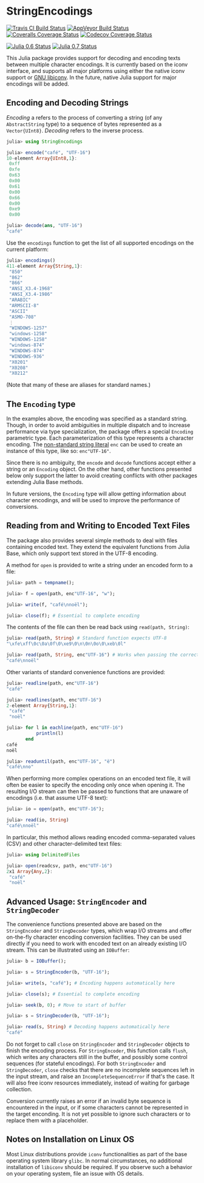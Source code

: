 # StringEncodings

[![Travis CI Build Status](https://travis-ci.org/JuliaStrings/StringEncodings.jl.svg?branch=master)](https://travis-ci.org/JuliaStrings/StringEncodings.jl)
[![AppVeyor Build Status](https://ci.appveyor.com/api/projects/status/3gslhfg91isldnvq?svg=true)](https://ci.appveyor.com/project/nalimilan/stringencodings-jl)
[![Coveralls Coverage Status](https://coveralls.io/repos/JuliaStrings/StringEncodings.jl/badge.svg?branch=master&service=github)](https://coveralls.io/github/JuliaStrings/StringEncodings.jl?branch=master)
[![Codecov Coverage Status](http://codecov.io/github/JuliaStrings/StringEncodings.jl/coverage.svg?branch=master)](http://codecov.io/github/JuliaStrings/StringEncodings.jl?branch=master)

[![Julia 0.6 Status](http://pkg.julialang.org/badges/StringEncodings_0.6.svg)](http://pkg.julialang.org/?pkg=StringEncodings&ver=0.6)
[![Julia 0.7 Status](http://pkg.julialang.org/badges/StringEncodings_0.7.svg)](http://pkg.julialang.org/?pkg=StringEncodings&ver=0.7)

This Julia package provides support for decoding and encoding texts between multiple character encodings. It is currently based on the iconv interface, and supports all major platforms using either the native iconv support or [GNU libiconv](https://www.gnu.org/software/libiconv/). In the future, native Julia support for major encodings will be added.

## Encoding and Decoding Strings
*Encoding* a refers to the process of converting a string (of any `AbstractString` type) to a sequence of bytes represented as a `Vector{UInt8}`. *Decoding* refers to the inverse process.

```julia
julia> using StringEncodings

julia> encode("café", "UTF-16")
10-element Array{UInt8,1}:
 0xff
 0xfe
 0x63
 0x00
 0x61
 0x00
 0x66
 0x00
 0xe9
 0x00

julia> decode(ans, "UTF-16")
"café"
```

Use the `encodings` function to get the list of all supported encodings on the current platform:
```julia
julia> encodings()
411-element Array{String,1}:
 "850"
 "862"
 "866"
 "ANSI_X3.4-1968"
 "ANSI_X3.4-1986"
 "ARABIC"
 "ARMSCII-8"
 "ASCII"
 "ASMO-708"
 ⋮
 "WINDOWS-1257"
 "windows-1258"
 "WINDOWS-1258"
 "windows-874"
 "WINDOWS-874"
 "WINDOWS-936"
 "X0201"
 "X0208"
 "X0212"
```

(Note that many of these are aliases for standard names.)

## The `Encoding` type
In the examples above, the encoding was specified as a standard string. Though, in order to avoid ambiguities in multiple dispatch and to increase performance via type specialization, the package offers a special `Encoding` parametric type. Each parameterization of this type represents a character encoding. The [non-standard string literal](http://docs.julialang.org/en/stable/manual/strings/#man-non-standard-string-literals) `enc` can be used to create an instance of this type, like so: `enc"UTF-16"`.

Since there is no ambiguity, the `encode` and `decode` functions accept either a string or an `Encoding` object. On the other hand, other functions presented below only support the latter to avoid creating conflicts with other packages extending Julia Base methods.

In future versions, the `Encoding` type will allow getting information about character encodings, and will be used to improve the performance of conversions.

## Reading from and Writing to Encoded Text Files
The package also provides several simple methods to deal with files containing encoded text. They extend the equivalent functions from Julia Base, which only support text stored in the UTF-8 encoding.

A method for `open` is provided to write a string under an encoded form to a file:
```julia
julia> path = tempname();

julia> f = open(path, enc"UTF-16", "w");

julia> write(f, "café\nnoël");

julia> close(f); # Essential to complete encoding
```

The contents of the file can then be read back using `read(path, String)`:
```julia
julia> read(path, String) # Standard function expects UTF-8
"\xfe\xff\0c\0a\0f\0\xe9\0\n\0n\0o\0\xeb\0l"

julia> read(path, String, enc"UTF-16") # Works when passing the correct encoding
"café\nnoël"
```

Other variants of standard convenience functions are provided:
```julia
julia> readline(path, enc"UTF-16")
"café"

julia> readlines(path, enc"UTF-16")
2-element Array{String,1}:
 "café"
 "noël"  

julia> for l in eachline(path, enc"UTF-16")
           println(l)
       end
café
noël

julia> readuntil(path, enc"UTF-16", "ë")
"café\nno"
```

When performing more complex operations on an encoded text file, it will often be easier to specify the encoding only once when opening it. The resulting I/O stream can then be passed to functions that are unaware of encodings (i.e. that assume UTF-8 text):
```julia
julia> io = open(path, enc"UTF-16");

julia> read(io, String)
"café\nnoël"
```

In particular, this method allows reading encoded comma-separated values (CSV) and other character-delimited text files:
```julia
julia> using DelimitedFiles

julia> open(readcsv, path, enc"UTF-16")
2x1 Array{Any,2}:
 "café"
 "noël"
```

## Advanced Usage: `StringEncoder` and `StringDecoder`
The convenience functions presented above are based on the `StringEncoder` and `StringDecoder` types, which wrap I/O streams and offer on-the-fly character encoding conversion facilities. They can be used directly if you need to work with encoded text on an already existing I/O stream. This can be illustrated using an `IOBuffer`:
```julia
julia> b = IOBuffer();

julia> s = StringEncoder(b, "UTF-16");

julia> write(s, "café"); # Encoding happens automatically here

julia> close(s); # Essential to complete encoding

julia> seek(b, 0); # Move to start of buffer

julia> s = StringDecoder(b, "UTF-16");

julia> read(s, String) # Decoding happens automatically here
"café"
```

Do not forget to call `close` on `StringEncoder` and `StringDecoder` objects to finish the encoding process. For `StringEncoder`, this function calls `flush`, which writes any characters still in the buffer, and possibly some control sequences (for stateful encodings). For both `StringEncoder` and `StringDecoder`, `close` checks that there are no incomplete sequences left in the input stream, and raise an `IncompleteSequenceError` if that's the case. It will also free iconv resources immediately, instead of waiting for garbage collection.

Conversion currently raises an error if an invalid byte sequence is encountered in the input, or if some characters cannot be represented in the target enconding. It is not yet possible to ignore such characters or to replace them with a placeholder.

## Notes on Installation on Linux OS

Most Linux distributions provide `iconv` functionalities as part of the base operating system library `glibc`. In normal circumstances, no additional installation of `libiconv` should be required. If you observe such a behavior on your operating system, file an issue with OS details.
